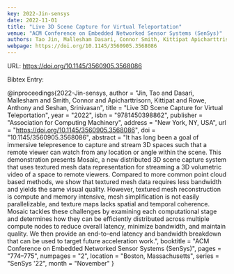 ```yaml
---
key: 2022-Jin-sensys
date: 2022-11-01
title: "Live 3D Scene Capture for Virtual Teleportation"
venue: "ACM Conference on Embedded Networked Sensor Systems (SenSys)"
authors: Tao Jin, Mallesham Dasari, Connor Smith, Kittipat Apicharttrisorn, Anthony Rowe and Srinivasan Seshan
webpage: https://doi.org/10.1145/3560905.3568086
---
```


URL: https://doi.org/10.1145/3560905.3568086

Bibtex Entry:

@inproceedings{2022-Jin-sensys,
    author = "Jin, Tao and Dasari, Mallesham and Smith, Connor and Apicharttrisorn, Kittipat and Rowe, Anthony and Seshan, Srinivasan",
    title = "Live 3D Scene Capture for Virtual Teleportation",
    year = "2022",
    isbn = "9781450398862",
    publisher = "Association for Computing Machinery",
    address = "New York, NY, USA",
    url = "https://doi.org/10.1145/3560905.3568086",
    doi = "10.1145/3560905.3568086",
    abstract = "It has long been a goal of immersive telepresence to capture and stream 3D spaces such that a remote viewer can watch from any location or angle within the scene. This demonstration presents Mosaic, a new distributed 3D scene capture system that uses textured mesh data representation for streaming a 3D volumetric video of a space to remote viewers. Compared to more common point cloud based methods, we show that textured mesh data requires less bandwidth and yields the same visual quality. However, textured mesh reconstruction is compute and memory intensive, mesh simplification is not easily parallelizable, and texture maps lacks spatial and temporal coherence. Mosaic tackles these challenges by examining each computational stage and determines how they can be efficiently distributed across multiple compute nodes to reduce overall latency, minimize bandwidth, and maintain quality. We then provide an end-to-end latency and bandwidth breakdown that can be used to target future acceleration work.",
    booktitle = "ACM Conference on Embedded Networked Sensor Systems (SenSys)",
    pages = "774–775",
    numpages = "2",
    location = "Boston, Massachusetts",
    series = "SenSys '22",
    month = "November"
}

